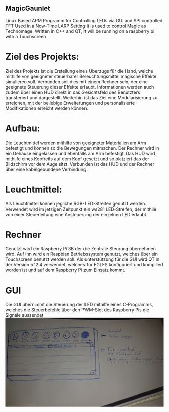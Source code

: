 ## MagicGaunlet
Linux Based ARM Programm for Controlling LEDs via GUI and SPI controlled TFT
Used in  a Now-Time LARP Setting it is used to control Magic as Technomage.
Written in C++ and QT, it will be running on a raspberry pi with a Touchscreen

# Ziel des Projekts:
Ziel des Projekts ist die Erstellung eines Überzugs für die Hand, welche mithilfe von geeigneter steuerbarer Beleuchtungsmittel magische Effekte simulieren soll. Verbunden soll dies mit einem Rechner sein, der eine geeignete Steuerung dieser Effekte erlaubt. Informationen werden auch zudem über einen HUD direkt in das Gesichtsfeld des Benutzters transferiert und dargestellt. Weiterhin ist das Ziel eine Modularisierung zu erreichen, mit der beliebige Erweiterungen und personalisierte Modifikationen erreicht werden können.

# Aufbau:
Die Leuchtmittel werden mithilfe von geeigneter Materialien am Arm befestigt und können so die Bewegungen mitmachen. Der Rechner wird in ein Gehäuse eingelassen und ebenfalls am Arm befestigt. Das HUD wird mithilfe eines Kopfreifs auf dem Kopf gesetzt und so platziert das der Bildschirm vor dem Auge sitzt. Verbunden ist das HUD und der Rechner über eine kabelgebundene Verbindung.

# Leuchtmittel:
Als Leuchtmittel können jegliche RGB-LED-Streifen genutzt werden. Verwendet wird im jetzigen Zeitpunkt ein ws281 LED-Streifen, der mithile von einer Steuerleitung eine Ansteuerung der einzelnen LED erlaubt.

# Rechner
Genutzt wird ein Raspberry Pi 3B der die Zentrale Steurung übernehmen wird. Auf ihn wird ein Raspbian Betriebssystem genutzt, welches über ein Touchscreen benutzt werden soll. Als unterstützung für die GUI wird QT in der Version 5.12.4 verwendet, welches für EGLFS konfiguriert und kompiliert worden ist und auf dem Raspberry Pi zum Einsatz kommt.

# GUI
Die GUI übernimmt die Steuerung der LED mithilfe eines C-Programms, welches die Steuerbefehle über den PWM-Slot des Raspberry Pis die Signale aussendet
![GUI Skizze V1](/images/GUI_Skizze_V1.jpg)
